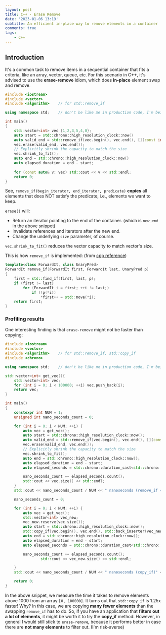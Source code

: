 ```yaml
---
layout: post
title: C++ - Erase Remove
date: '2023-01-06 13:19'
subtitle: An efficient in-place way to remove elements in a container
comments: true
tags:
    - C++
---
```


## Introduction

It's a common task to remove items in a sequential container that fits a criteria, like an array, vector, queue, etc. For this scenario in C++, it's advised to use the **erase-remove** idiom, which does **in-place** element swap and remove.

```cpp
#include <iostream>
#include <vector>
#include <algorithm>    // for std::remove_if

using namespace std;    // don't be like me in production code, I'm being lazy :)

int main()
{
    std::vector<int> vec {1,2,3,5,4,0};
    auto start = std::chrono::high_resolution_clock::now()
    auto valid_end = std::remove_if(vec.begin(), vec.end(), [](const int& i){return i > 3;});
    vec.erase(valid_end, vec.end());
    // Explicitly shrink the capacity to match the size
    vec.shrink_to_fit();
    auto end = std::chrono::high_resolution_clock::now()
    auto elapsed_duration = end - start;
    
    for (const auto& v: vec) std::cout << v << std::endl;
    return 0;
}
```

See, `remove_if(begin_iterator, end_iterator, predicate)` **copies** all elements that does NOT satisfy the predicate, i.e., elements we want to keep.  

`erase()` will:

- Return an iterator pointing to the end of the container. (which is `new_end` in the above snippet)
- Invalidate references and iterators after the new end.
- Change the underlying `size` parameter, of course.

`vec.shrink_to_fit()` reduces the vector capacity to match vector's size.

This is how `remove_if` is implemented: (from [cpp reference](https://en.cppreference.com/w/cpp/algorithm/remove))

```cpp
template<class ForwardIt, class UnaryPred>
ForwardIt remove_if(ForwardIt first, ForwardIt last, UnaryPred p)
{
    first = std::find_if(first, last, p);
    if (first != last)
        for (ForwardIt i = first; ++i != last;)
            if (!p(*i))
                *first++ = std::move(*i);
    return first;
}
```


### Profiling results

One interesting finding is that `erase-remove` might not be faster than copying:

```cpp
#include <iostream>
#include <vector>
#include <algorithm>    // for std::remove_if, std::copy_if
#include <chrono>

using namespace std;    // don't be like me in production code, I'm being lazy :)

std::vector<int> get_vec(){
    std::vector<int> vec;
    for (int i = 0; i < 100000; ++i) vec.push_back(i);
    return vec;
}

int main()
{
    constexpr int NUM = 1;
    unsigned int nano_seconds_count = 0;

    for (int i = 0; i < NUM; ++i) {
        auto vec = get_vec();
        auto start = std::chrono::high_resolution_clock::now();
        auto valid_end = std::remove_if(vec.begin(), vec.end(), [](const int& i){ return i > 1000; });
        vec.erase(valid_end, vec.end());
        // Explicitly shrink the capacity to match the size
        vec.shrink_to_fit();
        auto end = std::chrono::high_resolution_clock::now();
        auto elapsed_duration = end - start;
        auto elapsed_seconds = std::chrono::duration_cast<std::chrono::nanoseconds>(elapsed_duration);

        nano_seconds_count += elapsed_seconds.count();
        std::cout << vec.size() << std::endl;
    }
    std::cout << nano_seconds_count / NUM << " nanoseconds (remove_if + erase)" << std::endl;

    nano_seconds_count = 0;

    for (int i = 0; i < NUM; ++i) {
        auto vec = get_vec();
        std::vector<int> vec_new;
        vec_new.reserve(vec.size());
        auto start = std::chrono::high_resolution_clock::now();
        std::copy_if(vec.begin(), vec.end(), std::back_inserter(vec_new), [](const int& i){ return i <= 1000; });
        auto end = std::chrono::high_resolution_clock::now();
        auto elapsed_duration = end - start;
        auto elapsed_seconds = std::chrono::duration_cast<std::chrono::nanoseconds>(elapsed_duration);

        nano_seconds_count += elapsed_seconds.count();
                std::cout << vec_new.size() << std::endl;

    }
    std::cout << nano_seconds_count / NUM << " nanoseconds (copy_if)" << std::endl;

    return 0;
}
```

In the above snippet, we measure the time it takes to remove elements above 1000 from an array `[0, 100000]`. It turns out that `std::copy_if` is 1.25x faster! Why? In this case, we are copying **many fewer elements** than the swapping `remove_if` has to do. So, if you have an application that **filters out a lot of elements**, it might be worth it to try the **copy_if** method. However, in general I would still stick to `erase-remove`, because it performs better in case there are **not many elements** to filter out. (I'm risk-averse)